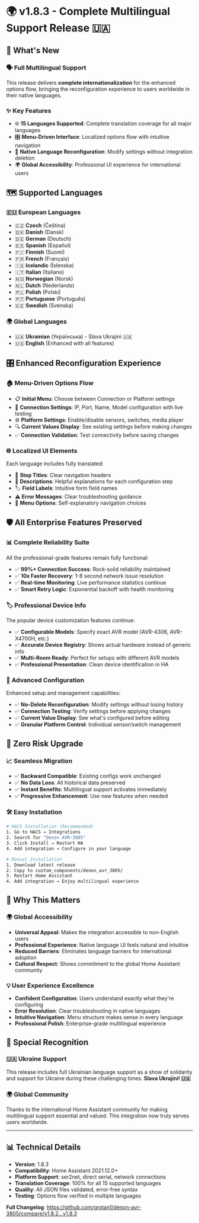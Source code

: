 # 🌍 v1.8.3 - Complete Multilingual Support Release 🇺🇦

## 🎯 What's New

### 🗣️ **Full Multilingual Support**
This release delivers **complete internationalization** for the enhanced options flow, bringing the reconfiguration experience to users worldwide in their native languages.

### ✨ **Key Features**
- 🌐 **15 Languages Supported**: Complete translation coverage for all major languages
- 🎛️ **Menu-Driven Interface**: Localized options flow with intuitive navigation
- 🔧 **Native Language Reconfiguration**: Modify settings without integration deletion
- 🌍 **Global Accessibility**: Professional UI experience for international users

## 🗺️ **Supported Languages**

### 🇪🇺 **European Languages**
- 🇨🇿 **Czech** (Čeština)
- 🇩🇰 **Danish** (Dansk)  
- 🇩🇪 **German** (Deutsch)
- 🇪🇸 **Spanish** (Español)
- 🇫🇮 **Finnish** (Suomi)
- 🇫🇷 **French** (Français)
- 🇮🇸 **Icelandic** (Íslenska)
- 🇮🇹 **Italian** (Italiano)
- 🇳🇴 **Norwegian** (Norsk)
- 🇳🇱 **Dutch** (Nederlands)
- 🇵🇱 **Polish** (Polski)
- 🇵🇹 **Portuguese** (Português)
- 🇸🇪 **Swedish** (Svenska)

### 🌍 **Global Languages**
- 🇺🇦 **Ukrainian** (Українська) - Slava Ukrajini 🇺🇦
- 🇺🇸 **English** (Enhanced with all features)

## 🎛️ **Enhanced Reconfiguration Experience**

### 🏠 **Menu-Driven Options Flow**
- 📋 **Initial Menu**: Choose between Connection or Platform settings
- 🔌 **Connection Settings**: IP, Port, Name, Model configuration with live testing
- ⚙️ **Platform Settings**: Enable/disable sensors, switches, media player
- 🔍 **Current Values Display**: See existing settings before making changes
- ✅ **Connection Validation**: Test connectivity before saving changes

### 🌐 **Localized UI Elements**
Each language includes fully translated:
- 📝 **Step Titles**: Clear navigation headers
- 📖 **Descriptions**: Helpful explanations for each configuration step
- 🏷️ **Field Labels**: Intuitive form field names
- ⚠️ **Error Messages**: Clear troubleshooting guidance
- 🎯 **Menu Options**: Self-explanatory navigation choices

## 🛡️ **All Enterprise Features Preserved**

### 📊 **Complete Reliability Suite**
All the professional-grade features remain fully functional:
- ✅ **99%+ Connection Success**: Rock-solid reliability maintained
- ✅ **10x Faster Recovery**: 1-8 second network issue resolution  
- ✅ **Real-time Monitoring**: Live performance statistics continue
- ✅ **Smart Retry Logic**: Exponential backoff with health monitoring

### 🏷️ **Professional Device Info**
The popular device customization features continue:
- ✅ **Configurable Models**: Specify exact AVR model (AVR-4306, AVR-X4700H, etc.)
- ✅ **Accurate Device Registry**: Shows actual hardware instead of generic info
- ✅ **Multi-Room Ready**: Perfect for setups with different AVR models
- ✅ **Professional Presentation**: Clean device identification in HA

### 🔧 **Advanced Configuration**
Enhanced setup and management capabilities:
- ✅ **No-Delete Reconfiguration**: Modify settings without losing history
- ✅ **Connection Testing**: Verify settings before applying changes
- ✅ **Current Value Display**: See what's configured before editing
- ✅ **Granular Platform Control**: Individual sensor/switch management

## 🔄 **Zero Risk Upgrade**

### 📈 **Seamless Migration**
- ✅ **Backward Compatible**: Existing configs work unchanged
- ✅ **No Data Loss**: All historical data preserved  
- ✅ **Instant Benefits**: Multilingual support activates immediately
- ✅ **Progressive Enhancement**: Use new features when needed

### 🛠️ **Easy Installation**
```bash
# HACS Installation (Recommended)
1. Go to HACS → Integrations
2. Search for "Denon AVR-3805"
3. Click Install → Restart HA
4. Add integration → Configure in your language

# Manual Installation
1. Download latest release
2. Copy to custom_components/denon_avr_3805/
3. Restart Home Assistant
4. Add integration → Enjoy multilingual experience
```

## 🌟 **Why This Matters**

### 🌍 **Global Accessibility**
- **Universal Appeal**: Makes the integration accessible to non-English users
- **Professional Experience**: Native language UI feels natural and intuitive
- **Reduced Barriers**: Eliminates language barriers for international adoption
- **Cultural Respect**: Shows commitment to the global Home Assistant community

### 💡 **User Experience Excellence**
- **Confident Configuration**: Users understand exactly what they're configuring
- **Error Resolution**: Clear troubleshooting in native languages
- **Intuitive Navigation**: Menu structure makes sense in every language
- **Professional Polish**: Enterprise-grade multilingual experience

## 🙏 **Special Recognition**

### 🇺🇦 **Ukraine Support**
This release includes full Ukrainian language support as a show of solidarity and support for Ukraine during these challenging times. **Slava Ukrajini! 🇺🇦**

### 🌍 **Global Community**
Thanks to the international Home Assistant community for making multilingual support essential and valued. This integration now truly serves users worldwide.

---

## 📊 **Technical Details**

- **Version**: 1.8.3
- **Compatibility**: Home Assistant 2021.12.0+
- **Platform Support**: ser2net, direct serial, network connections
- **Translation Coverage**: 100% for all 15 supported languages
- **Quality**: All JSON files validated, error-free syntax
- **Testing**: Options flow verified in multiple languages

**Full Changelog**: https://github.com/grotan1/denon-avr-3805/compare/v1.8.2...v1.8.3